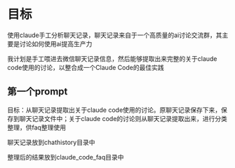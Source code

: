 # 目标

使用claude手工分析聊天记录，聊天记录来自于一个高质量的ai讨论交流群，其主要是讨论如何使用ai提高生产力

我计划是手工喂进去微信聊天记录信息，然后能够提取出来完整的关于claude code使用的讨论，以整合成一个Claude Code的最佳实践

## 第一个prompt

目标：从聊天记录提取出关于claude code使用的讨论。原聊天记录保存下来，保存到聊天记录文件中；关于claude code的讨论则从聊天记录提取出来，进行分类整理，供faq整理使用

聊天记录放到chathistory目录中

整理后的结果放到claude_code_faq目录中